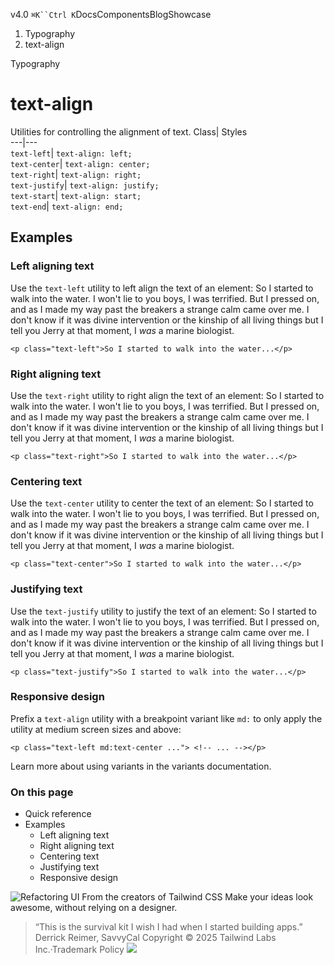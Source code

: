 v4.0
`⌘K``Ctrl K`DocsComponentsBlogShowcase
  1. Typography
  2. text-align


Typography
# text-align
Utilities for controlling the alignment of text.
Class| Styles  
---|---  
`text-left`| `text-align: left;`  
`text-center`| `text-align: center;`  
`text-right`| `text-align: right;`  
`text-justify`| `text-align: justify;`  
`text-start`| `text-align: start;`  
`text-end`| `text-align: end;`  
## Examples
### Left aligning text
Use the `text-left` utility to left align the text of an element:
So I started to walk into the water. I won't lie to you boys, I was terrified. But I pressed on, and as I made my way past the breakers a strange calm came over me. I don't know if it was divine intervention or the kinship of all living things but I tell you Jerry at that moment, I _was_ a marine biologist.
```
<p class="text-left">So I started to walk into the water...</p>
```

### Right aligning text
Use the `text-right` utility to right align the text of an element:
So I started to walk into the water. I won't lie to you boys, I was terrified. But I pressed on, and as I made my way past the breakers a strange calm came over me. I don't know if it was divine intervention or the kinship of all living things but I tell you Jerry at that moment, I _was_ a marine biologist.
```
<p class="text-right">So I started to walk into the water...</p>
```

### Centering text
Use the `text-center` utility to center the text of an element:
So I started to walk into the water. I won't lie to you boys, I was terrified. But I pressed on, and as I made my way past the breakers a strange calm came over me. I don't know if it was divine intervention or the kinship of all living things but I tell you Jerry at that moment, I _was_ a marine biologist.
```
<p class="text-center">So I started to walk into the water...</p>
```

### Justifying text
Use the `text-justify` utility to justify the text of an element:
So I started to walk into the water. I won't lie to you boys, I was terrified. But I pressed on, and as I made my way past the breakers a strange calm came over me. I don't know if it was divine intervention or the kinship of all living things but I tell you Jerry at that moment, I _was_ a marine biologist.
```
<p class="text-justify">So I started to walk into the water...</p>
```

### Responsive design
Prefix a `text-align` utility with a breakpoint variant like `md:` to only apply the utility at medium screen sizes and above:
```
<p class="text-left md:text-center ..."> <!-- ... --></p>
```

Learn more about using variants in the variants documentation.
### On this page
  * Quick reference
  * Examples
    * Left aligning text
    * Right aligning text
    * Centering text
    * Justifying text
    * Responsive design


![Refactoring UI](https://tailwindcss.com/_next/image?url=%2F_next%2Fstatic%2Fmedia%2Fbook-promo.27d91093.png&w=256&q=75)
From the creators of Tailwind CSS
Make your ideas look awesome, without relying on a designer.
> “This is the survival kit I wish I had when I started building apps.”
> Derrick Reimer, SavvyCal
Copyright © 2025 Tailwind Labs Inc.·Trademark Policy
![](https://cdn.usefathom.com/?h=https%3A%2F%2Ftailwindcss.com&p=%2Fdocs%2Ftext-align&r=&sid=PMFMDJGK&qs=%7B%7D&cid=17168982)
